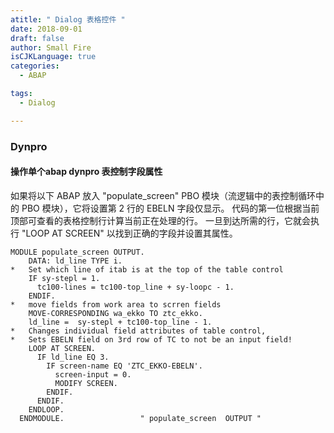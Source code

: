 ```yaml
---
atitle: " Dialog 表格控件 "
date: 2018-09-01
draft: false
author: Small Fire
isCJKLanguage: true
categories: 
  - ABAP

tags: 
  - Dialog

---
```




### Dynpro

#### 操作单个abap dynpro 表控制字段属性

如果将以下 ABAP 放入 "populate_screen" PBO 模块（流逻辑中的表控制循环中的 PBO 模块），它将设置第 2 行的 EBELN 字段仅显示。 代码的第一位根据当前顶部可查看的表格控制行计算当前正在处理的行。 一旦到达所需的行，它就会执行 "LOOP AT SCREEN" 以找到正确的字段并设置其属性。

```ABAP
MODULE populate_screen OUTPUT.
    DATA: ld_line TYPE i.
*   Set which line of itab is at the top of the table control
    IF sy-stepl = 1.
      tc100-lines = tc100-top_line + sy-loopc - 1.
    ENDIF.
*   move fields from work area to scrren fields
    MOVE-CORRESPONDING wa_ekko TO ztc_ekko.
    ld_line =  sy-stepl + tc100-top_line - 1.
*   Changes individual field attributes of table control,
*   Sets EBELN field on 3rd row of TC to not be an input field!
    LOOP AT SCREEN.
      IF ld_line EQ 3.
        IF screen-name EQ 'ZTC_EKKO-EBELN'.
          screen-input = 0.
          MODIFY SCREEN.
        ENDIF.
      ENDIF.
    ENDLOOP.
  ENDMODULE.                 " populate_screen  OUTPUT "
```

